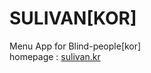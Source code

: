 # SULIVAN[KOR]<Br>
Menu App for Blind-people[kor]<br>
homepage : <a href="sulivan.kr">sulivan.kr</a>
